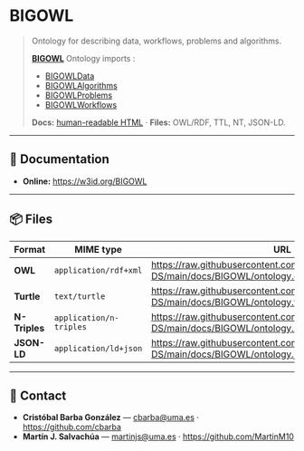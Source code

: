 # BIGOWL

> Ontology for describing data, workflows, problems and algorithms.
>
> **[BIGOWL](https://w3id.org/BIGOWL)** Ontology imports :
>
> - [BIGOWLData](https://w3id.org/BIGOWLData)
> - [BIGOWLAlgorithms](https://w3id.org/BIGOWLAlgorithms)
> - [BIGOWLProblems](https://w3id.org/BIGOWLProblems)
> - [BIGOWLWorkflows](https://w3id.org/BIGOWLWorkflows)
>
> **Docs:** [human-readable HTML](https://w3id.org/BIGOWL) · **Files:** OWL/RDF, TTL, NT, JSON-LD.

---

## 📖 Documentation

- **Online:** https://w3id.org/BIGOWL

---

## 📦 Files

| Format        | MIME type               | URL                                                                                        |
| ------------- | ----------------------- | ------------------------------------------------------------------------------------------ |
| **OWL**       | `application/rdf+xml`   | https://raw.githubusercontent.com/KhaosResearch/BIGOWL-DS/main/docs/BIGOWL/ontology.owl    |
| **Turtle**    | `text/turtle`           | https://raw.githubusercontent.com/KhaosResearch/BIGOWL-DS/main/docs/BIGOWL/ontology.ttl    |
| **N-Triples** | `application/n-triples` | https://raw.githubusercontent.com/KhaosResearch/BIGOWL-DS/main/docs/BIGOWL/ontology.nt     |
| **JSON-LD**   | `application/ld+json`   | https://raw.githubusercontent.com/KhaosResearch/BIGOWL-DS/main/docs/BIGOWL/ontology.jsonld |

---

## 👥 Contact

- **Cristóbal Barba González** — <cbarba@uma.es> · https://github.com/cbarba
- **Martín J. Salvachúa** — <martinjs@uma.es> · https://github.com/MartinM10
